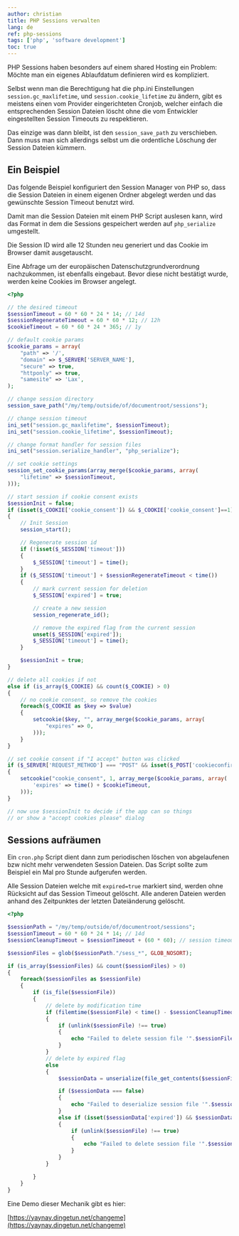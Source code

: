 ```yaml
---
author: christian
title: PHP Sessions verwalten
lang: de
ref: php-sessions
tags: ['php', 'software development']
toc: true
---
```


PHP Sessions haben besonders auf einem shared Hosting ein Problem:
Möchte man ein eigenes Ablaufdatum definieren wird es kompliziert.

Selbst wenn man die Berechtigung hat die php.ini Einstellungen `session.gc_maxlifetime`,
und `session.cookie_lifetime` zu ändern, gibt es meistens einen vom Provider eingerichteten
Cronjob, welcher einfach die entsprechenden Session Dateien löscht ohne die vom Entwickler
eingestellten Session Timeouts zu respektieren.

Das einzige was dann bleibt, ist den `session_save_path` zu verschieben. Dann muss man sich
allerdings selbst um die ordentliche Löschung der Session Dateien kümmern.

## Ein Beispiel

Das folgende Beispiel konfiguriert den Session Manager von PHP so, dass die Session Dateien
in einem eigenen Ordner abgelegt werden und das gewünschte Session Timeout benutzt wird.

Damit man die Session Dateien mit einem PHP Script auslesen kann, wird das Format in dem die
Sessions gespeichert werden auf `php_serialize` umgestellt.

Die Session ID wird alle 12 Stunden neu generiert und das Cookie im Browser damit ausgetauscht.

Eine Abfrage um der europäischen Datenschutz&shy;grundverordnung nachzukommen, ist ebenfalls
eingebaut. Bevor diese nicht bestätigt wurde, werden keine Cookies im Browser angelegt.

```php
<?php

// the desired timeout
$sessionTimeout = 60 * 60 * 24 * 14; // 14d
$sessionRegenerateTimeout = 60 * 60 * 12; // 12h
$cookieTimeout = 60 * 60 * 24 * 365; // 1y

// default cookie params
$cookie_params = array(
    "path" => '/',
    "domain" => $_SERVER['SERVER_NAME'],
    "secure" => true,
    "httponly" => true,
    "samesite" => 'Lax',
);

// change session directory
session_save_path("/my/temp/outside/of/documentroot/sessions");

// change session timeout
ini_set("session.gc_maxlifetime", $sessionTimeout);
ini_set("session.cookie_lifetime", $sessionTimeout);

// change format handler for session files
ini_set("session.serialize_handler", "php_serialize");

// set cookie settings
session_set_cookie_params(array_merge($cookie_params, array(
    "lifetime" => $sessionTimeout,
)));

// start session if cookie consent exists
$sessionInit = false;
if (isset($_COOKIE['cookie_consent']) && $_COOKIE['cookie_consent']==1)
{
    // Init Session
    session_start();

    // Regenerate session id
    if (!isset($_SESSION['timeout']))
    {
        $_SESSION['timeout'] = time();
    }
    if ($_SESSION['timeout'] + $sessionRegenerateTimeout < time())
    {
        // mark current session for deletion
        $_SESSION['expired'] = true;

        // create a new session
        session_regenerate_id();

        // remove the expired flag from the current session
        unset($_SESSION['expired']);
        $_SESSION['timeout'] = time();
    }

    $sessionInit = true;
}

// delete all cookies if not
else if (is_array($_COOKIE) && count($_COOKIE) > 0)
{
    // no cookie consent, so remove the cookies
    foreach($_COOKIE as $key => $value)
    {
        setcookie($key, "", array_merge($cookie_params, array(
            "expires" => 0,
        )));
    }
}

// set cookie consent if "I accept" button was clicked
if ($_SERVER['REQUEST_METHOD'] === "POST" && isset($_POST['cookieconfirm']))
{
    setcookie("cookie_consent", 1, array_merge($cookie_params, array(
        'expires' => time() + $cookieTimeout,
    )));
}

// now use $sessionInit to decide if the app can so things
// or show a "accept cookies please" dialog
```

## Sessions aufräumen

Ein `cron.php` Script dient dann zum periodischen löschen von abgelaufenen bzw nicht mehr
verwendeten Session Dateien. Das Script sollte zum Beispiel ein Mal pro Stunde aufgerufen
werden.

Alle Session Dateien welche mit `expired=true` markiert sind, werden ohne Rücksicht auf
das Session Timeout gelöscht. Alle anderen Dateien werden anhand des Zeitpunktes der letzten
Dateiänderung gelöscht.

```php
<?php

$sessionPath = "/my/temp/outside/of/documentroot/sessions";
$sessionTimeout = 60 * 60 * 24 * 14; // 14d
$sessionCleanupTimeout = $sessionTimeout + (60 * 60); // session timeout + 1h

$sessionFiles = glob($sessionPath."/sess_*", GLOB_NOSORT);

if (is_array($sessionFiles) && count($sessionFiles) > 0)
{
    foreach($sessionFiles as $sessionFile)
    {
        if (is_file($sessionFile))
        {
            // delete by modification time
            if (filemtime($sessionFile) < time() - $sessionCleanupTimeout)
            {
                if (unlink($sessionFile) !== true)
                {
                    echo "Failed to delete session file '".$sessionFile."'\n";
                }
            }
            // delete by expired flag
            else
            {
                $sessionData = unserialize(file_get_contents($sessionFile));

                if ($sessionData === false)
                {
                    echo "Failed to deserialize session file '".$sessionFile."'\n";
                }
                else if (isset($sessionData['expired']) && $sessionData['expired'] === true)
                {
                    if (unlink($sessionFile) !== true)
                    {
                        echo "Failed to delete session file '".$sessionFile."'\n";
                    }
                }
            }

        }
    }
}
```

Eine Demo dieser Mechanik gibt es hier:

[https://yaynay.dingetun.net/changeme](https://yaynay.dingetun.net/changeme)
